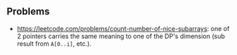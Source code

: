 ## Problems
- https://leetcode.com/problems/count-number-of-nice-subarrays: one of 2 pointers carries the same meaning to one of the DP's dimension (sub result from `A[0..i]`, etc.).